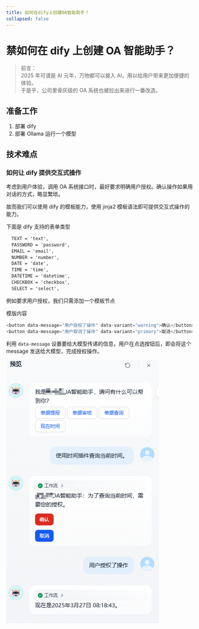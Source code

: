 ```yaml
---
title: 如何在dify上创建OA智能助手？
collapsed: false
---
```


# 禁如何在 dify 上创建 OA 智能助手？

> 前言：<br/>
> 2025 年可谓是 AI 元年，万物都可以接入 AI，用以给用户带来更加便捷的体验。<br/>
> 于是乎，公司里骨灰级的 OA 系统也被拉出来进行一番改造。

## 准备工作

1. 部署 dify
2. 部署 Ollama 运行一个模型

## 技术难点

### 如何让 dify 提供交互式操作

考虑到用户体验，调用 OA 系统接口时，最好要求明确用户授权。确认操作如果用对话的方式，略显繁琐。

故而我们可以使用 dify 的模板能力，使用 jinja2 模板语法即可提供交互式操作的能力。

下面是 dify 支持的表单类型

```txt
  TEXT = 'text',
  PASSWORD = 'password',
  EMAIL = 'email',
  NUMBER = 'number',
  DATE = 'date',
  TIME = 'time',
  DATETIME = 'datetime',
  CHECKBOX = 'checkbox',
  SELECT = 'select',
```

例如要求用户授权，我们只需添加一个模板节点

模版内容

```js
<button data-message="用户授权了操作" data-variant="warning">确认</button>
<button data-message="用户取消了操作" data-variant="primary">取消</button>
```

利用 `data-message` 设置要给大模型传递的信息，用户在点选按钮后，即会将这个 message 发送给大模型，完成授权操作。

![alt text](dify-grant.png)
